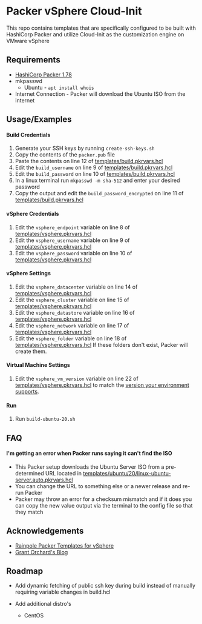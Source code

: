 
# Packer vSphere Cloud-Init

This repo contains templates that are specifically configured to be built with HashiCorp Packer and utilize Cloud-Init as the customization engine on VMware vSphere




## Requirements

* [HashiCorp Packer 1.78](https://www.packer.io/downloads)
* mkpasswd
    * Ubuntu - `apt install whois`
* Internet Connection - Packer will download the Ubuntu ISO from the internet
## Usage/Examples
#### Build Credentials
1. Generate your SSH keys by running `create-ssh-keys.sh`
2. Copy the contents of the `packer.pub` file 
3. Paste the contents on line 12 of [templates/build.pkrvars.hcl](https://github.com/kalenarndt/packer-vsphere-cloud-init/blob/7a69eb201ba391d7d80e0baa9cd3f9f62877f41f/templates/build.pkrvars.hcl#L12)
4. Edit the `build_username` on line 9 of [templates/build.pkrvars.hcl](https://github.com/kalenarndt/packer-vsphere-cloud-init/blob/7a69eb201ba391d7d80e0baa9cd3f9f62877f41f/templates/build.pkrvars.hcl#L9)
5. Edit the `build_password` on line 10 of [templates/build.pkrvars.hcl](https://github.com/kalenarndt/packer-vsphere-cloud-init/blob/7a69eb201ba391d7d80e0baa9cd3f9f62877f41f/templates/build.pkrvars.hcl#L10)
6. In a linux terminal run `mkpasswd -m sha-512` and enter your desired password
7. Copy the output and edit the `build_password_encrypted` on line 11 of [templates/build.pkrvars.hcl](https://github.com/kalenarndt/packer-vsphere-cloud-init/blob/7a69eb201ba391d7d80e0baa9cd3f9f62877f41f/templates/build.pkrvars.hcl#L11)

#### vSphere Credentials
1. Edit the `vsphere_endpoint` variable on line 8 of [templates/vsphere.pkrvars.hcl](https://github.com/kalenarndt/packer-vsphere-cloud-init/blob/7a69eb201ba391d7d80e0baa9cd3f9f62877f41f/templates/vsphere.pkrvars.hcl#L8)
2. Edit the `vsphere_username` variable on line 9 of [templates/vsphere.pkrvars.hcl](https://github.com/kalenarndt/packer-vsphere-cloud-init/blob/7a69eb201ba391d7d80e0baa9cd3f9f62877f41f/templates/vsphere.pkrvars.hcl#L9)
3. Edit the `vsphere_password` variable on line 10 of [templates/vsphere.pkrvars.hcl](https://github.com/kalenarndt/packer-vsphere-cloud-init/blob/7a69eb201ba391d7d80e0baa9cd3f9f62877f41f/templates/vsphere.pkrvars.hcl#L10)

#### vSphere Settings
1. Edit the `vsphere_datacenter` variable on line 14 of [templates/vsphere.pkrvars.hcl](https://github.com/kalenarndt/packer-vsphere-cloud-init/blob/7a69eb201ba391d7d80e0baa9cd3f9f62877f41f/templates/vsphere.pkrvars.hcl#L14)
2. Edit the `vsphere_cluster` variable on line 15 of [templates/vsphere.pkrvars.hcl](https://github.com/kalenarndt/packer-vsphere-cloud-init/blob/7a69eb201ba391d7d80e0baa9cd3f9f62877f41f/templates/vsphere.pkrvars.hcl#L15)
3. Edit the `vsphere_datastore` variable on line 16 of [templates/vsphere.pkrvars.hcl](https://github.com/kalenarndt/packer-vsphere-cloud-init/blob/7a69eb201ba391d7d80e0baa9cd3f9f62877f41f/templates/vsphere.pkrvars.hcl#L16)
4. Edit the `vsphere_network` variable on line 17 of [templates/vsphere.pkrvars.hcl](https://github.com/kalenarndt/packer-vsphere-cloud-init/blob/7a69eb201ba391d7d80e0baa9cd3f9f62877f41f/templates/vsphere.pkrvars.hcl#L17)
5. Edit the `vsphere_folder` variable on line 18 of [templates/vsphere.pkrvars.hcl](https://github.com/kalenarndt/packer-vsphere-cloud-init/blob/7a69eb201ba391d7d80e0baa9cd3f9f62877f41f/templates/vsphere.pkrvars.hcl#L18) If these folders don't exist, Packer will create them.

#### Virtual Machine Settings
1. Edit the `vsphere_vm_version` variable on line 22 of [templates/vsphere.pkrvars.hcl](https://github.com/kalenarndt/packer-vsphere-cloud-init/blob/7a69eb201ba391d7d80e0baa9cd3f9f62877f41f/templates/vsphere.pkrvars.hcl#L22) to match the [version your environment supports](https://kb.vmware.com/s/article/2007240).

#### Run
1. Run `build-ubuntu-20.sh`


## FAQ

#### I'm getting an error when Packer runs saying it can't find the ISO

- This Packer setup downloads the Ubuntu Server ISO from a pre-determined URL located in [templates/ubuntu/20/linux-ubuntu-server.auto.pkrvars.hcl](https://github.com/kalenarndt/packer-vsphere-cloud-init/blob/7a69eb201ba391d7d80e0baa9cd3f9f62877f41f/templates/ubuntu/20/linux-ubuntu-server.auto.pkrvars.hcl#L31)
- You can change the URL to something else or a newer release and re-run Packer
- Packer may throw an error for a checksum mismatch and if it does you can copy the new value output via the terminal to the config file so that they match


## Acknowledgements

 - [Rainpole Packer Templates for vSphere](https://github.com/rainpole/packer-vsphere)
 - [Grant Orchard's Blog](https://grantorchard.com/terraform-vsphere-cloud-init/)


## Roadmap

- Add dynamic fetching of public ssh key during build instead of manually requiring variable changes in build.hcl

- Add additional distro's
    - CentOS


